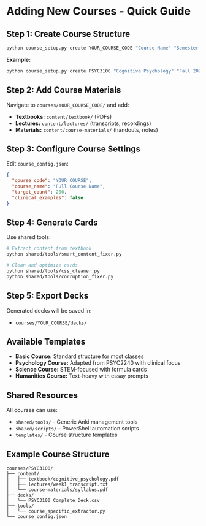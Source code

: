 # Adding New Courses - Quick Guide

## Step 1: Create Course Structure

```bash
python course_setup.py create YOUR_COURSE_CODE "Course Name" "Semester Year"
```

**Example:**
```bash
python course_setup.py create PSYC3100 "Cognitive Psychology" "Fall 2024"
```

## Step 2: Add Course Materials

Navigate to `courses/YOUR_COURSE_CODE/` and add:

- **Textbooks:** `content/textbook/` (PDFs)
- **Lectures:** `content/lectures/` (transcripts, recordings)
- **Materials:** `content/course-materials/` (handouts, notes)

## Step 3: Configure Course Settings

Edit `course_config.json`:

```json
{
  "course_code": "YOUR_COURSE",
  "course_name": "Full Course Name",
  "target_count": 200,
  "clinical_examples": false
}
```

## Step 4: Generate Cards

Use shared tools:

```bash
# Extract content from textbook
python shared/tools/smart_content_fixer.py

# Clean and optimize cards
python shared/tools/css_cleaner.py
python shared/tools/corruption_fixer.py
```

## Step 5: Export Decks

Generated decks will be saved in:
- `courses/YOUR_COURSE/decks/`

## Available Templates

- **Basic Course:** Standard structure for most classes
- **Psychology Course:** Adapted from PSYC2240 with clinical focus
- **Science Course:** STEM-focused with formula cards
- **Humanities Course:** Text-heavy with essay prompts

## Shared Resources

All courses can use:
- `shared/tools/` - Generic Anki management tools
- `shared/scripts/` - PowerShell automation scripts
- `templates/` - Course structure templates

## Example Course Structure

```
courses/PSYC3100/
├── content/
│   ├── textbook/cognitive_psychology.pdf
│   ├── lectures/week1_transcript.txt
│   └── course-materials/syllabus.pdf
├── decks/
│   └── PSYC3100_Complete_Deck.csv
├── tools/
│   └── course_specific_extractor.py
└── course_config.json
```